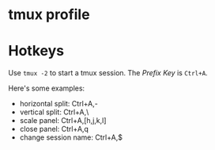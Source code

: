 tmux profile
============

# Hotkeys

Use `tmux -2` to start a tmux session. The *Prefix Key* is `Ctrl+A`.

Here's some examples:

* horizontal split: Ctrl+A,-
* vertical split: Ctrl+A,\
* scale panel: Ctrl+A,[h,j,k,l]
* close panel: Ctrl+A,q
* change session name: Ctrl+A,$
